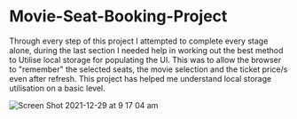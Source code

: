 # Movie-Seat-Booking-Project




Through every step of this project I attempted to complete every stage alone, during the last section I needed help in working out the best method to Utilise local storage for populating the UI. This was to allow the browser to "remember" the selected seats, the movie selection and the ticket price/s even after refresh. This project has helped me understand local storage utilisation on a basic level.

 
![Screen Shot 2021-12-29 at 9 17 04 am](https://user-images.githubusercontent.com/93946441/147611119-1d9ff2ec-a491-490e-a9d3-0444a23eed87.png)
